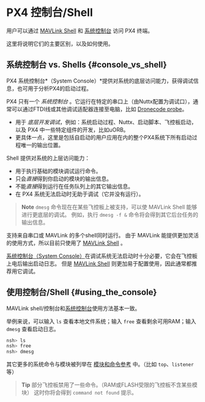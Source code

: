 # PX4 控制台/Shell

用户可以通过 [MAVLink Shell](../debug/mavlink_shell.md) 和 [系统控制台](../debug/system_console.md) 访问 PX4 终端。

这里将说明它们的主要区别，以及如何使用。


## 系统控制台 vs. Shells {#console_vs_shell}

PX4 系统控制台*（System Console）*提供对系统的底层访问能力，获得调试信息，也可用于分析PX4的启动过程。

PX4 只有一个 *系统控制台* 。它运行在特定的串口上（由Nuttx配置为调试口），通常可以通过FTDI线或其他调试适配器连接至电脑，比如 [Dronecode probe](https://kb.zubax.com/display/MAINKB/Dronecode+Probe+documentation)。
- 用于 *底层开发调试*，例如：系统启动过程、Nuttx、启动脚本、飞控板启动，以及 PX4 中一些特定组件的开发，比如uORB。
- 更具体一点，这里是包括自启动的用户应用在内的整个PX4系统下所有启动过程唯一的输出位置。

Shell 提供对系统的上层访问能力：
- 用于执行基础的模块调试运行命令。
- 只会*直接*得到你启动的模块的输出信息。
- 不能*直接*得到运行在任务队列上的其它输出信息。
- 在 PX4 系统无法启动时无助于调试（它并没有运行）。

> **Note** `dmesg` 命令现在在某些飞控板上被支持，可以使 MAVLink Shell 能够进行更底层的调试。 例如，执行 `dmesg -f &` 命令将会得到其它后台任务的输出信息。

支持来自串口或 MAVLink 的多个shell同时运行。 由于 MAVLink 能提供更加灵活的使用方式，所以目前只使用了 [MAVLink Shell](../debug/mavlink_shell.md) 。

[系统控制台（System Console）](../debug/system_console.md)在调试系统无法启动时十分必要，它会在飞控板上电后输出启动日志。 但是 [MAVLink Shell](../debug/mavlink_shell.md) 则更加易于配置使用，因此通常都推荐用它调试。


## 使用控制台/Shell {#using_the_console}

MAVLink shell/控制台和[系统控制台](../debug/system_console.md)使用方法基本一致。

举例来说，可以输入 `ls` 查看本地文件系统；输入 `free` 查看剩余可用RAM；输入 `dmesg` 查看启动日志。

```bash
nsh> ls
nsh> free
nsh> dmesg
```

其它更多的系统命令与模块被列举在 [模块和命令参考](../middleware/modules_main.md) 中。（比如 `top`、`listener` 等）

> **Tip** 部分飞控板禁用了一些命令。（RAM或FLASH受限的飞控板不含某些模块） 这时你将会得到 `command not found` 提示。

